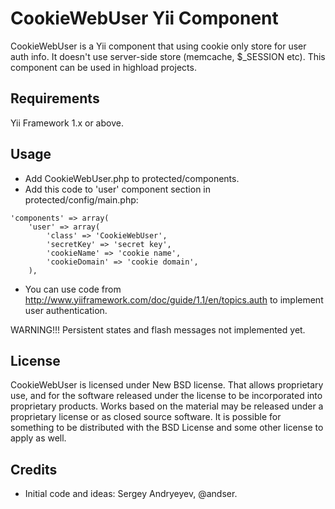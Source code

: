 CookieWebUser Yii Component
===========================

CookieWebUser is a Yii component that using cookie only store for user auth info. It
doesn't use server-side store (memcache, $_SESSION etc). This component can be used
in highload projects.

Requirements
------------

Yii Framework 1.x or above.

Usage
-----

- Add CookieWebUser.php to protected/components.
- Add this code to 'user' component section in protected/config/main.php:

~~~
'components' => array(
    'user' => array(
        'class' => 'CookieWebUser',
        'secretKey' => 'secret key',
        'cookieName' => 'cookie name',
        'cookieDomain' => 'cookie domain',
    ),
~~~

- You can use code from http://www.yiiframework.com/doc/guide/1.1/en/topics.auth
to implement user authentication.

WARNING!!! Persistent states and flash messages not implemented yet.

License
-------

CookieWebUser is licensed under New BSD license. That allows proprietary use, and for
the software released under the license to be incorporated into proprietary
products. Works based on the material may be released under a proprietary license
or as closed source software. It is possible for something to be distributed
with the BSD License and some other license to apply as well.

Credits
-------

- Initial code and ideas: Sergey Andryeyev, @andser.
